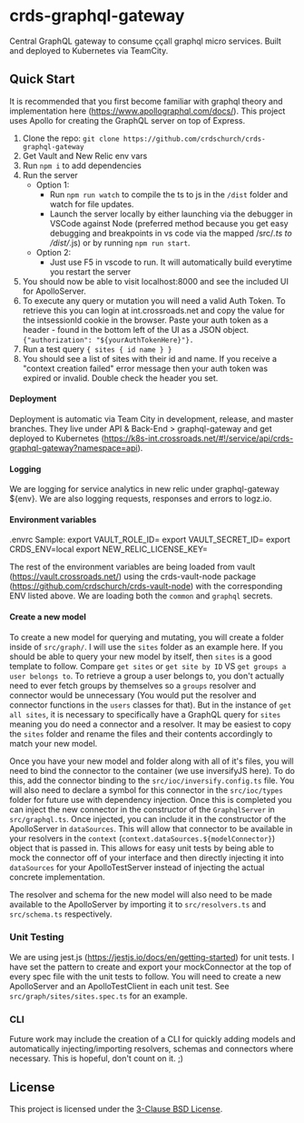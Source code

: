 # crds-graphql-gateway

Central GraphQL gateway to consume ççall graphql micro services. Built and deployed to Kubernetes via TeamCity.

## Quick Start
It is recommended that you first become familiar with graphql theory and implementation here (https://www.apollographql.com/docs/). This project uses Apollo for creating the GraphQL server on top of Express. 

1. Clone the repo: `git clone https://github.com/crdschurch/crds-graphql-gateway`
2. Get Vault and New Relic env vars
3. Run `npm i` to add dependencies
4. Run the server
    - Option 1:
      * Run `npm run watch` to compile the ts to js in the `/dist` folder and watch for file updates.
      * Launch the server locally by either launching via the debugger in VSCode against Node (preferred method because you get easy debugging and breakpoints in vs         code via the mapped /src/*.ts to /dist/*.js) or by running `npm run start`.
    - Option 2:
      * Just use F5 in vscode to run. It will automatically build everytime you restart the server
5. You should now be able to visit localhost:8000 and see the included UI for ApolloServer. 
6. To execute any query or mutation you will need a valid Auth Token. To retrieve this you can login at int.crossroads.net and copy the value for the intsessionId      cookie in the browser. Paste your auth token as a header - found in the bottom left of the UI as a JSON object. `{"authorization": "${yourAuthTokenHere}"}. `
7. Run a test query `{
                     sites {
                        id
                        name
                        }
                    }`
8. You should see a list of sites with their id and name. If you receive a "context creation failed" error message then your auth token was expired or invalid.         Double check the header you set.

#### Deployment
Deployment is automatic via Team City in development, release, and master branches. They live under API & Back-End > graphql-gateway and get deployed to Kubernetes (https://k8s-int.crossroads.net/#!/service/api/crds-graphql-gateway?namespace=api).

#### Logging
We are logging for service analytics in new relic under graphql-gateway ${env}.
We are also logging requests, responses and errors to logz.io. 

#### Environment variables
.envrc Sample: 
export VAULT_ROLE_ID=
export VAULT_SECRET_ID=
export CRDS_ENV=local
export NEW_RELIC_LICENSE_KEY=

The rest of the environment variables are being loaded from vault (https://vault.crossroads.net/) using the crds-vault-node package (https://github.com/crdschurch/crds-vault-node) with the corresponding ENV listed above. We are loading both the `common` and `graphql` secrets.

#### Create a new model
To create a new model for querying and mutating, you will create a folder inside of `src/graph/`. I will use the `sites` folder as an example here. If you should be able to query your new model by itself, then `sites` is a good template to follow. Compare `get sites` or `get site by ID` VS `get groups a user belongs to`. To retrieve a group a user belongs to, you don't actually need to ever fetch groups by themselves so a `groups` resolver and connector would be unnecessary (You would put the resolver and connector functions in the `users` classes for that). But in the instance of `get all sites`, it is necessary to specifically have a GraphQL query for `sites` meaning you do need a connector and a resolver. It may be easiest to copy the `sites` folder and rename the files and their contents accordingly to match your new model. 

Once you have your new model and folder along with all of it's files, you will need to bind the connector to the container (we use inversifyJS here). To do this, add the connector binding to the `src/ioc/inversify.config.ts` file. You will also need to declare a symbol for this connector in the `src/ioc/types` folder for future use with dependency injection. Once this is completed you can inject the new connector in the constructor of the `GraphqlServer` in `src/graphql.ts`. Once injected, you can include it in the constructor of the ApolloServer in `dataSources`. This will allow that connector to be available in your resolvers in the `context` (`context.dataSources.${modelConnector}`) object that is passed in. This allows for easy unit tests by being able to mock the connector off of your interface and then directly injecting it into `dataSources` for your ApolloTestServer instead of injecting the actual concrete implementation. 

The resolver and schema for the new model will also need to be made available to the ApolloServer by importing it to `src/resolvers.ts` and `src/schema.ts` respectively.

### Unit Testing
We are using jest.js (https://jestjs.io/docs/en/getting-started) for unit tests. I have set the pattern to create and export your mockConnector at the top of every spec file with the unit tests to follow. You will need to create a new ApolloServer and an ApolloTestClient in each unit test. See `src/graph/sites/sites.spec.ts` for an example. 

### CLI
Future work may include the creation of a CLI for quickly adding models and automatically injecting/importing resolvers, schemas and connectors where necessary. This is hopeful, don't count on it. ;)

## License

This project is licensed under the [3-Clause BSD License](https://opensource.org/licenses/BSD-3-Clause).
